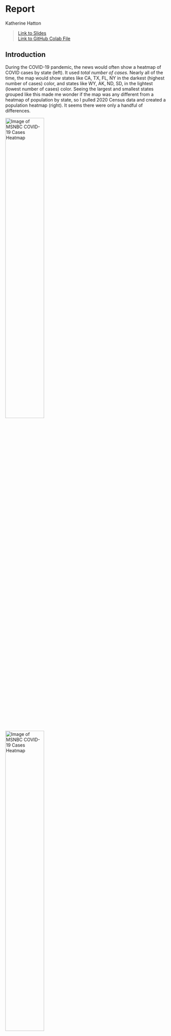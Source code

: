 # Report
Katherine Hatton
>[Link to Slides](https://slides.com/kjdatamc/project-1/) \
>[Link to GitHub Colab File](https://github.com/kjdatamc/Data110/blob/c58660956d6ac3963ac42a9003e67ad2b11da14f/Project1/KHatton_project1_colab.ipynb)

## Introduction

During the COVID-19 pandemic, the news would often show a heatmap of COVID cases by state (left). It used *total number of cases*. Nearly all of the time, the map would show states like CA, TX, FL, NY in the darkest (highest number of cases) color, and states like WY, AK, ND, SD, in the lightest (lowest number of cases) color. Seeing the largest and smallest states grouped like this made me wonder if the map was any different from a heatmap of population by state, so I pulled 2020 Census data and created a population heatmap (right). It seems there were only a handful of differences.

<img
        src="https://github.com/kjdatamc/Data110/blob/c58660956d6ac3963ac42a9003e67ad2b11da14f/Project1/img_covid-2020.jpg" 
        width=49%
        title="Image of MSNBC COVID-19 Cases Heatmap"
        alt="Image of MSNBC COVID-19 Cases Heatmap"
    />  &nbsp; <img
        src="https://github.com/kjdatamc/Data110/blob/c58660956d6ac3963ac42a9003e67ad2b11da14f/Project1/img_pop-2020.jpg" 
        width=49%
        title="Image of MSNBC COVID-19 Cases Heatmap"
        alt="Image of MSNBC COVID-19 Cases Heatmap"
    />

It isn't surprising to find a correlation between the number of COVID cases and the population. It does, however, invite the question of whether the COVID cases heatmap is a "bad data visualization." That depends on what question the visualization is addressing as well as *how the audience would naturally interpret the visualization*. Most people would expect a COVID cases heatmap on the news to inform them of the risk level in their state.

As *How to Lie with Statistics* notes, "More people were killed by airplanes last year than in 1910. Therefore modern planes are more dangerous? Nonsense. There are hundreds of times more people flying now, that's all." Instead, the book advises people trying to understand their risk to "*Get the rate*... That will come closest to telling you where your greatest risk lies."

For this project, I chose to use another public health dataset to explore the importance of understanding what variables are influencing each other and how those influences impact a chosen data visualization. How can it change the story the data visualization *appears* to tell? What can we do to make sure visualizations we produce are meaningfully addressing the question we're interested in answering? And how do we effectively communicate the story of the data to our audience without (intentionally or unintentionally) misleading them?

My chosen dataset is *Potentially Excess Deaths from the Five Leading Causes of Death* produced by the National Center for Health Statistics (NCHS). Per the [NCHS](https://www.cdc.gov/nchs/nvss/potentially_excess_deaths.htm), "Potentially excess deaths are calculated by subtracting the expected number of deaths from the observed number of deaths. The expected number refers to the number of deaths that we would see if that state’s death rate was equal to the best-performing states (benchmark states)."

## Exploratory Data Analysis (EDA)
I began my exploratory data analysis (EDA) by performing the `info` function to identify the columns in the dataset, then viewing the `head` to understand the application of these columns.

### Variables
Unordered Categories:
- **5** Leading Causes of Death
  - Cancer
  - Chronic Lower Respiratory Disease
  - Heart Disease
  - Stroke
  - Unintentional Injury
- **51** States & DC + U.S. Total
  - Columns for both full names and FIPS codes
- **10** HHS Regions + U.S. Total
  - Numbered but not considered ordered because the number assignment is not tied to an ordered value
  - Groups states together, but doesn't create additional rows like the rest of the categories
- **3** Benchmarks
  - 2005 Fixed
  - 2010 Fixed
  - Floating
- **2** Locality types + total for both
  - Metropolitan
  - Nonmetropolitian

Ordered Categories:
- **11** Years (2005 through 2015)
- **8** Cumulative Age Ranges (0-49 through 0-84, increasing 5 years with each expansion)

Quantitative Values:
- Population
- Observed Deaths
- Expected Deaths
- Potentially Excess Deaths
- Percent Potentially Excess Deaths (ratio of Potentially Excess Deaths to Observed Deaths)

### Null Values
```
RangeIndex: 205920 entries, 0 to 205919
Data columns (total 13 columns):
 #   Column                             Non-Null Count   Dtype  
---  ------                             --------------   -----  
 0   Year                               205920 non-null  int64  
 1   Cause of Death                     205920 non-null  object 
 2   State                              205920 non-null  object 
 3   State FIPS Code                    205920 non-null  object 
 4   HHS Region                         205920 non-null  int64  
 5   Age Range                          205920 non-null  object 
 6   Benchmark                          205920 non-null  object 
 7   Locality                           205920 non-null  object 
 8   Observed Deaths                    195708 non-null  float64
 9   Population                         200640 non-null  float64
 10  Expected Deaths                    195708 non-null  float64
 11  Potentially Excess Deaths          195708 non-null  float64
 12  Percent Potentially Excess Deaths  195708 non-null  float64
dtypes: float64(5), int64(2), object(6)
```

While there's an overall count of 205920 rows of data, there are several null values among the quantitative data. Based on a sampling of these null values, they appear to be largely due to (a) physically smaller states, such as Delaware and Rhode Island, that do not have non-metropolitan localities and (b) younger age ranges that have no expected or observed deaths for some causes of death in certain states and locality types.

### Distribution
While I did perform `describe` on the overall dataset, the distribution information is not particularly enlightening because it includes both state and U.S. total values. The `pop_focus` and `age_focus` data frames provide more insight with `describe`, particularly for appreciating the range of Percent Potentially Excess Deaths across the states and confirming that the age ranges do not expand with equal populations.

### Setting Parameters
I created two major data frames: `pop_focus` to explore the influence of state populations on other quantitative values; and `age_focus` to explore the influence of age range populations on the number of observed deaths. With both data frames, I set the following parameters:
```
['Year'] == 2015
['Benchmark'] == 'Floating'
['Locality'] == 'All'
```
For the Population Focus data frame, I removed the U.S. totals values and selected a single Age Range and Cause of Death so that trends would be clear.
```
['State'] != 'United States'
['Age Range'] == '0-84'
['Cause of Death'] == 'Stroke'
```
For the Age Focus data frame, I only used U.S. totals, and I created subframes for each Cause of Death. Most critically, I created additional calculated columns to identify the Population and Observed Deaths within each non-cumulative age range ("Age Bin"), then found the Death Rate by Age Bin.
```
age_focus['DeltaObDe'] = age_focus.groupby('Cause of Death')['Observed Deaths'].diff()
age_focus['DeltaPop'] = age_focus.groupby('Cause of Death')['Population'].diff()
age_focus['Age Bin'] = age_focus.apply(label_ab, axis=1)
age_focus['DeltaDeathRate'] = age_focus['DeltaObDe'] / age_focus['DeltaPop'] * 100000
```
### Correlation Matrix
![Image of Correlation Matrices](https://github.com/kjdatamc/Data110/blob/c58660956d6ac3963ac42a9003e67ad2b11da14f/Project1/img_correlation_matrix.png)

I created Correlation Matrices for both the overall dataset and the Population Focus (`pop_focus`) data frame. There's a noticeable difference, specifically how comparatively low the correlation between population and other absolute values was for the overall dataset. That's likely because the overall dataset contains multiple causes of death for the same population size, as well as different age ranges, locality types, and years that each have a different death rate for their respective populations. This would, of course, reduce the apparent correlation. When these variables are removed, as in the more limited Population Focus data frame (which has a single cause of death, age range, locality type, and year), we see a stronger correlation between population and the other quantitative values.

## Data Visualization

### Potentially Excess Deaths by Region
When visualizing the potentially excess deaths by HHS Region, is it better to look at the regional total of the absolute number of potentially excess deaths or the regional percent potentially excess deaths? That depends on the question being investigated and what the audience is expecting from the data visualization.

![Image of Regional Bar Graphs](https://github.com/kjdatamc/Data110/blob/c58660956d6ac3963ac42a9003e67ad2b11da14f/Project1/img_regional_barchart.png)

On the left, in red, is a bar graph of the regional *total number of potentially excess deaths*. If you want to determine which regions need more funding for health programs, the first graph might be most useful.

On the right, in blue, is a bar graph of the regional *percent potentially excess deaths*. If you're trying to determine which regions are furthest from meeting the benchmark, to give your audience a sense of the risk in each region, the second graph is more meaningful.

Based on the first graph, one might naturally assume that HHS Region 4, which has nearly twice the number of deaths of any other region, is struggling much more than the others. Yet the second graph shows HHS Region 6 actually has the highest proportion of deaths that are potentially excess. So why are these two bar graphs so different? The simple answer is *population*.

### Influence of State Population on Other Quantitative Values
A larger population, generally, will mean more chances for something to happen. The HHS Regions have different populations, and of course the states comprising each region have different populations. In plotting the state populations against other quantitative values, we can see a picture emerge of the level of influence population has on these variables.

![Image of Population Scatter Plots](https://github.com/kjdatamc/Data110/blob/c58660956d6ac3963ac42a9003e67ad2b11da14f/Project1/img_population_scatterplot.png)

On the left, in red, is a scatter plot of the expected deaths by state population, along with a line of regression. Given that expected deaths are calculated based on a benchmark deathrate and a state's population, it's unsurprising to see a very strong correlation - nearly perfectly aligned to the line of regression. There are a few slight outliers, such as one at around 20M population and just over 4K expected deaths. This is Florida, a known retirement destination and likely a state with a larger portion of the population that's older. Sitting so far above the line of regression suggests that the age of the population could also a variable influencing the calculation of expected deaths.

In the center, also in red, is a scatter plot of potentially excess deaths by state population, along with a line of regression. The correlation is weaker, but it is still visibly present. Population clearly influences this quantitative value, but it appears that other variables must also have significant influence.

Finally, on the right, in blue, is a scatter plot of percent potentially excess deaths by state population. There is no visible correlation between these variables because each percent is a ratio within a single population; essentially the population is being factored out. That makes it a preferable quantitative value to use for identifying trends or risk levels because it doesn't have population muddling the data.

### Leading Cause of Death Across Cumulative Age Ranges
What if we want to see how the leading causes of death in the U.S. change with age? We could plot the national total observed deaths by age range for each of the five causes. And we see that deaths from unintentional injury, which begin as the leading cause, then appear to maintain a fairly linear trend. Meanwhile, deaths from the other causes appear to increase exponentially as we age. I say appear because appearances can be deceiving.

![Image of Cause of Death by Age Line Graph](https://github.com/kjdatamc/Data110/blob/c58660956d6ac3963ac42a9003e67ad2b11da14f/Project1/img_cause_of_death_lineplot.png)

By looking at the national total, we eliminate the issue of different state populations influencing the absolute number of observed deaths. But we haven't really eliminated the influence of population. The dataset contains cumulative age ranges, which by definition can't be equal populations because they are accumulating population with each five-year expansion. What trends could that population influence be hiding?

### A Hidden Trend Across Age Ranges
To find the hidden trends, the data must be broken out into non-cumulative age ranges. Essentially, what is the delta between the quantitative values of each adjacent age range? This includes both the difference in population and the difference in observed deaths. Those values will also be used to calculate a death rate. We'll focus on deaths by unintentional injury, which appeared to be the only cause of death that didn't increase exponentially with age.

![Image of Unintentional Injury Hidden Trend Line Graph](https://github.com/kjdatamc/Data110/blob/c58660956d6ac3963ac42a9003e67ad2b11da14f/Project1/img_unintentional_injury_lineplot.png)

On the left, in red, is a recreation of the previous line plot focused only on the observed deaths from unintentional injury by cumulative age range. As before, it appears to be a fairly linear trend that many audiences might assume means the risk doesn't change much as you age. 

In the center, in gold, is a line plot of the observed deaths from unintentional injury by *non-cumulative age ranges* ("age bins"). We see a very different trend emerge, one that seems to show our risk decreasing significantly until our late 70s when it starts to rise again. But is this an accurate picture of our risk? We removed the cumulative population influence, but we're still looking at an absolute number of deaths from different size populations. Each five-year age bin has a different population, which generally decreases as the age bin increases.

On the right, in blue, is a line plot that uses the ratio of observed deaths to the population of each age bin, plotting a death rate by age bin that gives us the best sense of how our risk of death by unintentional injury changes as we age. Here we see a much smaller decrease in risk through our 50s and 60s. Then in our early 70s, the death rate (and risk) begins increasing and continues increasing so it nearly triples between our late 60s and early 80s. This change in risk was invisible in the original line plot.

### The Terrible, Horrible, No Good, Very Bad Data Visualization
![Image of Bad Pie Chart](https://github.com/kjdatamc/Data110/blob/c58660956d6ac3963ac42a9003e67ad2b11da14f/Project1/img_bad_piechart.png)

While a pie chart should normally be used to show the relative proportion of different categories that make up a whole, this data visualization is not doing that. The title and choice of pie graph could imply this is showing the portion of all excess deaths that are from each cause of death. Instead these meaningless "portions" come from sums of the percent potentially excess deaths from all the cumulative age ranges in the data frame (ratios with different denominators). There's no reason to sum ratios that aren't portions of a whole since they have different denominators.

Further, there's no reason to display ratios from multiple categories (again, different denominators) in a pie chart, implying they're portions of a whole when they are *not*. Even if they were accurate percent potentially excess deaths values from each cause of death, they still wouldn't share a denominator and so shouldn't be used for a pie chart. This is a bad data visualization on every level, and it would only confuse or mislead the audience.

## Conclusion

### Key Findings
Throughout my analysis, I explored the ways the same underlying dataset could be used to produce strikingly different data visualizations thanks to the influence of population on other quantitative values. When visualizing trends across different populations, the size of each population had a clear impact on absolute values from each population. For some questions, a rate would be the more appropriate quantitative value to use for analysis and data visualization.

All of the visualizations I produced are *accurate* and have valid use-cases (except the pie chart), but they could easily be misleading if the audience isn't able to understand the question each addresses *at a glance*. Small captions or paragraphs of explanation won't always effectively counter the first impression of a data visualization. That's why it's crucial to make sure your data visualization tells the honest, meaningful, and coherent story that you intend to communicate. Understand the context in which it will be viewed, and then select the appropriate data, visualization type, axes, and title to limit the chance of misinterpretation. And when looking at data visualizations made by others, consider whether they have done the same.

### Further Investigation
With this dataset, I was surprised to find it used cumulative age ranges rather than distinct (non-cumulative) age ranges. This approach could easily hide trends or minimize their apparent intensity. In my exploration of observed deaths due to unintentional injury, I found the hidden trend of increasing risk starting in one's 70s. That wasn't the focus of the dataset, but it makes one wonder what other trends may be concealed due to the choice of cumulative age ranges?

Given that HHS Regions 4 and 6, along the southern half of the U.S., had the highest percent potentially excess deaths from stroke, it would be good to identify if there are similar regional trends for the other causes of death. I would also recommend creating a heatmap by state and potentially by locality type (metropolitan vs non) to determine if there are any trends that may be hidden by the somewhat artificially created HHS Regions.

Finally, this dataset appears to be good at identifying a problem -*potentially excess deaths*- but not at offering anything to help identify possible causes. What other variables could be tested for correlation with percent potentially excess deaths? For example: median income, prevalence of certain industries (thinking specifically of mining potentially correlating with chronic lower respiratory disease), healthcare accessibility, Medicare/Medicaid expansion, etc. While this dataset is valuable, if the ultimate goal is to prevent the potentially excess deaths, further investigation of the causes will be necessary.
